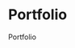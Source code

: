 # Portfolio
Portfolio
<!DOCTYPE HTML PUBLIC "-//W3C//DTD HTML 4.01 Transitional//EN" "http://www.w3.org/TR/html4/loose.dtd">
<html lang="en" style="width:100%; height:100%;">
<head>
  <meta http-equiv="content-type" content="text/html; charset=utf-8">
  <title>Portfolio</title>
</head>
  <body style="width:100%; height:100%; margin:0;">
    <https://github.com/MohammadHarake/Portfolio/blob/main/ALHarake_portfolio.pdf &embedded=true" style="width:100%; height:100%;" frameborder="0"></iframe>
  </body>
</html>
